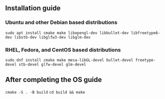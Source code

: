 ## Installation guide

### Ubuntu and other Debian based distributions

```sudo apt install cmake make libopengl-dev libbullet-dev libfreetype6-dev libstb-dev libglfw3-dev libglm-dev ```

### RHEL, Fedora, and CentOS based distributions

```sudo dnf install cmake make mesa-libGL-devel bullet-devel freetype-devel stb-devel glfw-devel glm-devel```

## After completing the OS guide

```cmake -S . -B build```
```cd build && make```